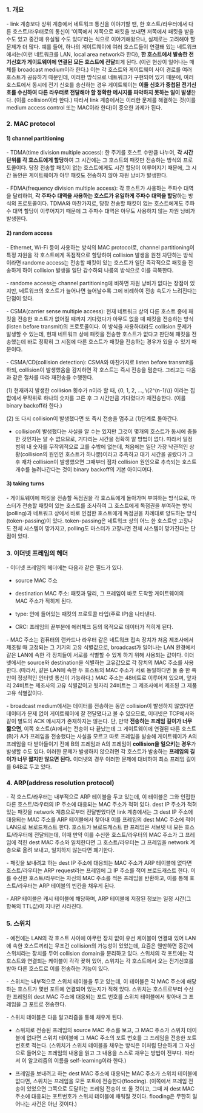 ### 1. 개요

\- link 계층보다 상위 계층에서 네트워크 통신을 이야기할 땐, 한 호스트/라우터에서 다른 호스트/라우터로의 통신이 '이쪽에서 저쪽으로 패킷을 보내면 저쪽에서 패킷을 받을 수도 있고 중간에 유실될 수도 있다'라는 식으로 이야기해왔으나, 실제로는 고려해야 할 문제가 더 많다. 예를 들어, 하나의 게이트웨이에 여러 호스트들이 연결돼 있는 네트워크에서는(이런 네트워크를 LAN, local area network라 한다), **한 호스트에서 발송한 전기신호가 게이트웨이에 연결된 모든 호스트에 전달**되게 된다. (이런 현상이 일어나는 매체를 broadcast medium이라 한다.) 이는 각 호스트와 게이트웨이 사이 경로를 여러 호스트가 공유하기 때문인데, 이러한 방식으로 네트워크가 구현되어 있기 때문에, 여러 호스트에서 동시에 전기 신호를 송신하는 경우 게이트웨이는 **이들 신호가 중첩된 전기신호를 수신하여 다른 라우터로 전달해야 할 정확한 메시지를 파악하지 못하는 일이 발생**한다. (이를 collision이라 한다.) 따라서 link 계층에서는 이러한 문제를 해결하는 것(이를 medium access control 또는 MAC이라 한다)이 중요한 과제가 된다.


### 2. MAC protocol

#### 1) channel partitioning

\- TDMA(time division multiple access): 한 주기를 호스트 수만큼 나누어, **각 시간단위를 각 호스트에게 할당**하여 그 시간에는 그 호스트의 패킷만 전송하는 방식의 프로토콜이다. 당장 전송할 패킷이 없는 호스트에게도 시간 할당이 이루어지기 때문에, 그 시간 동안은 게이트웨이가 아무 패킷도 전송하지 않아 자원 낭비가 발생한다.

\- FDMA(frequency division multiple access): 각 호스트가 사용하는 주파수 대역을 달리하여, **각 주파수 대역을 사용하는 호스트가 유일하게 주파수 대역을 할당**하는 방식의 프로토콜이다. TDMA와 마찬가지로, 당장 전송할 패킷이 없는 호스트에게도 주파수 대역 할당이 이루어지기 때문에 그 주파수 대역은 아무도 사용하지 않는 자원 낭비가 발생한다.

#### 2) random access

\- Ethernet, Wi-Fi 등이 사용하는 방식의 MAC protocol로, channel partitioning이 특정 자원을 각 호스트에게 독점적으로 할당하여 collision 발생을 원천 차단하는 방식이라면 randome access는 전송할 패킷이 있는 호스트가 일단 즉각적으로 패킷을 전송하게 하여 collision 발생을 일단 감수하되 나름의 방식으로 이를 극복한다.

\- randome access는 channel partitioning에 비하면 자원 낭비가 없다는 장점이 있지만, 네트워크의 호스트가 늘어나면 늘어날수록 그에 비례하여 전송 속도가 느려진다는 단점이 있다.

\- CSMA(carrier sense multiple access): 현재 네트워크 상의 다른 호스트 중에 패킷을 전송한 호스트가 없어질 때까지 기다렸다가 아무도 없을 때 패킷을 전송하는 방식(listen before transmit)의 프로토콜이다. 이 방식을 사용하더라도 collision 문제가 발생할 수 있는데, 현재 네트워크 상에 패킷을 전송한 호스트가 없다고 판단해 패킷을 전송했는데 바로 정확히 그 시점에 다른 호스트가 패킷을 전송하는 경우가 있을 수 있기 때문이다. 

\- CSMA/CD(collision detection): CSMA와 마찬가지로 listen before transmit을 하되, collision이 발생했음을 감지하면 각 호스트는 즉시 전송을 멈춘다. 그리고는 다음과 같은 절차를 따라 재전송을 수행한다.

(1) 현재까지 발생한 collision 횟수가 n이라 할 때, {0, 1, 2, ..., \\(2^(n-1)\\)} 이라는 집합에서 무작위로 하나의 숫자를 고른 후 그 시간만큼 기다렸다가 재전송한다. (이를 binary backoff라 한다.)

(2) 또 다시 collision이 발생했다면 또 즉시 전송을 멈추고 (1)단계로 돌아간다.

- collision이 발생했다는 사실을 알 수는 있지만 그것이 몇개의 호스트가 동시에 충돌한 것인지는 알 수 없으므로, 기다리는 시간을 정확히 알 방법이 없다. 따라서 일정 범위 내 숫자를 무작위적으로 고를 수밖에 없는데, 처음에는 일단 가장 낙관적인 상황(collision의 원인인 호스트가 하나뿐)이라고 추측하고 대기 시간을 골랐다가 그 후 재차 collision이 발생했으면 그때부터 점차 collision 원인으로 추측되는 호스트 개수를 늘려나간다는 것이 binary backoff의 기본 아이디어다.


#### 3) taking turns

\- 게이트웨이에 패킷을 전송할 독점권을 각 호스트에게 돌아가며 부여하는 방식으로, 마스터가 전송할 패킷이 있는 호스트를 조사하여 그 호스트에게 독점권을 부여하는 방식(polling)과 네트워크 상에서 바로 인접한 호스트에게 독점권을 차례대로 양도하는 방식(token-passing)이 있다. token-passing은 네트워크 상의 어느 한 호스트만 고장나도 전체 시스템이 망가지고, polling도 마스터가 고장나면 전체 시스템이 망가진다는 단점이 있다.




### 3. 이더넷 프레임의 헤더

\- 이더넷 프레임의 헤더에는 다음과 같은 필드가 있다.

- source MAC 주소

- destination MAC 주소: 패킷과 달리, 그 프레임이 바로 도착할 게이트웨이의 MAC 주소가 적히게 된다.

- type: 안에 들어있는 패킷의 프로토콜 타입(주로 IP)을 나타낸다.

- CRC: 프레임의 끝부분에 에러체크 등의 목적으로 데이터가 적히게 된다.


\- MAC 주소는 컴퓨터의 랜카드나 라우터 같은 네트워크 접속 장치가 처음 제조사에서 제조될 때 고정되는 그 기기의 고유 식별값으로, broadcast가 일어나는 LAN 환경에서 같은 LAN에 속한 각 장치들이 서로를 식별할 수 있게 하기 위해 사용되는 값이다. 이더넷에서는 source와 destination을 식별하는 고유값으로 각 장치의 MAC 주소를 사용한다. (따라서, 같은 LAN에 속한 두 호스트의 MAC 주소가 서로 동일하다면 둘 중 한 쪽만이 정상적인 인터넷 통신이 가능하다.) MAC 주소는 48비트로 이루어져 있으며, 앞자리 24비트는 제조사의 고유 식별값이고 뒷자리 24비트는 그 제조사에서 제조된 그 제품 고유 식별값이다.



\- broadcast medium에서는 데이터를 전송하는 동안 collision이 발생하지 않았다면 데이터가 문제 없이 게이트웨이에 잘 전달됐다고 볼 수 있으므로, 이더넷은 TCP에서와 같이 별도의 ACK 메시지가 존재하지는 않는다. 단, 만약 **전송하는 프레임 길이가 너무 짧으면**, 이쪽 호스트(A)에서는 전송이 다 끝났는데 그 게이트웨이에 연결된 다른 호스트(B)가 A가 프레임을 전송했다는 사실을 모르고 따로 프레임을 발송해 게이트웨이가 A의 프레임을 다 받아들이기 전에 B의 프레임과 A의 프레임이 **collision을 일으키는 경우**가 발생할 수도 있다. 이러한 문제가 발생하지 않으려면 각 호스트가 발송하는 **프레임의 길이가 너무 짧지만 않으면 된다.** 이더넷의 경우 이러한 문제에 대비하여 최소 프레임 길이를 64B로 두고 있다.




### 4. ARP(address resolution protocol)


\- 각 호스트/라우터는 내부적으로 ARP 테이블을 두고 있는데, 이 테이블은 그와 인접한 다른 호스트/라우터의 IP 주소에 대응되는 MAC 주소가 적혀 있다. dest IP 주소가 적혀있는 패킷을 network 계층으로부터 전달받았다면 link 계층에서는 그 dest IP 주소에 대응되는 MAC 주소를 ARP 테이블에서 찾아내 이를 프레임의 dest MAC 주소에 적어 LAN으로 브로드캐스트 한다. 호스트가 브로드캐스트 한 프레임은 서브넷 내 모든 호스트/라우터에 전달되는데, 이때 만약 이를 수신한 호스트/라우터의 MAC 주소가 그 프레임에 적힌 dest MAC 주소와 일치한다면 그 호스트/라우터는 그 프레임을 network 계층으로 올려 보내고, 일치하지 않는다면 폐기한다.

\- 패킷을 보내려고 하는 dest IP 주소에 대응되는 MAC 주소가 ARP 테이블에 없다면 호스트/라우터는 ARP request라는 프레임에 그 IP 주소를 적어 브로드캐스트 한다. 이를 수신한 호스트/라우터는 자신의 MAC 주소를 적은 프레임을 반환하고, 이를 통해 호스트/라우터는 ARP 테이블의 빈칸을 채우게 된다.

\- ARP 테이블은 캐시 테이블에 해당하며, ARP 테이블에 저장된 정보는 일정 시간(그 항목의 TTL값)이 지나면 사라진다.



### 5. 스위치

\- 예전에는 LAN의 각 호스트 사이에 아무런 장치 없이 유선 케이블이 연결돼 있어 LAN에 속한 호스트끼리는 무조건 collision의 가능성이 있었는데, 요즘은 웬만하면 중간에 스위치라는 장치를 두어 collision domain을 분리하고 있다. 스위치의 각 포트에는 각 호스트와 연결되는 케이블이 각각 꽂혀 있어, 스위치는 각 호스트에서 오는 전기신호를 받아 다른 호스트로 이를 전송하는 기능이 있다.

\- 스위치는 내부적으로 스위치 테이블을 두고 있는데, 이 테이블은 각 MAC 주소에 해당하는 호스트가 몇번 포트에 연결되어 있는지가 적혀 있다. 스위치는 호스트로부터 수신한 프레임의 dest MAC 주소에 대응되는 포트 번호를 스위치 테이블에서 찾아내 그 프레임을 그 포트로 전송한다.

\- 스위치 테이블은 다음 알고리즘을 통해 채우게 된다.

- 스위치로 전송된 프레임의 source MAC 주소를 보고, 그 MAC 주소가 스위치 테이블에 없다면 스위치 테이블에 그 MAC 주소의 포트 번호를 그 프레임을 전송한 포트번호로 적는다. (스위치가 스위치 테이블을 채우는 방식은 이처럼 단순하게 그 자신으로 들어오는 프레임의 내용을 읽고 그 내용을 스스로 채우는 방법이 전부다. 따라서 이 알고리즘의 이름을 self-learning이라 한다.)

- 프레임을 보내려고 하는 dest MAC 주소에 대응되는 MAC 주소가 스위치 테이블에 없다면, 스위치는 프레임을 모든 포트에 전송한다(flooding). (이쪽에서 프레임 전송이 있었으면 그쪽으로 도달하는 프레임 전송이 또 올 것이고, 그때 저 dest MAC 주소에 대응되는 포트번호가 스위치 테이블에 채워질 것이다. flooding은 무한히 일어나는 사건은 아닌 것이다.)

